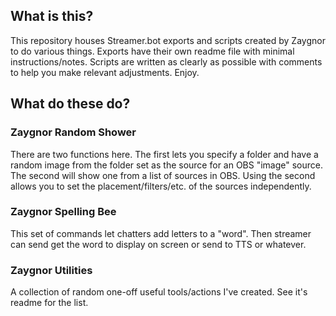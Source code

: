 ## What is this?
This repository houses Streamer.bot exports and scripts created by Zaygnor to do various things. Exports have their own readme file with minimal instructions/notes. Scripts are written as clearly as possible with comments to help you make relevant adjustments. Enjoy.


## What do these do?

### Zaygnor Random Shower
There are two functions here. The first lets you specify a folder and have a random image from the folder set as the source for an OBS "image" source. The second will show one from a list of sources in OBS. Using the second allows you to set the placement/filters/etc. of the sources independently.

### Zaygnor Spelling Bee
This set of commands let chatters add letters to a "word". Then streamer can send get the word to display on screen or send to TTS or whatever.


### Zaygnor Utilities
A collection of random one-off useful tools/actions I've created. See it's readme for the list.